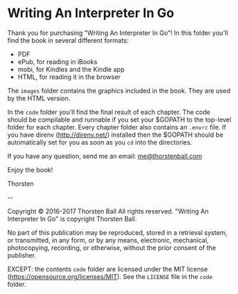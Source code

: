 # Writing An Interpreter In Go

Thank you for purchasing "Writing An Interpreter In Go"! In this folder you'll
find the book in several different formats:

* PDF
* ePub, for reading in iBooks
* mobi, for Kindles and the Kindle app
* HTML, for reading it in the browser

The `images` folder contains the graphics included in the book. They are used by
the HTML version.

In the `code` folder you'll find the final result of each chapter. The code
should be compilable and runnable if you set your $GOPATH to the top-level
folder for each chapter. Every chapter folder also contains an `.envrc` file. If
you have direnv (http://direnv.net/) installed then the $GOPATH should be
automatically set for you as soon as you `cd` into the directories.

If you have any question, send me an email: me@thorstenball.com

Enjoy the book!

Thorsten

--

Copyright © 2016-2017 Thorsten Ball
All rights reserved.
"Writing An Interpreter In Go" is copyright Thorsten Ball.

No part of this publication may be reproduced, stored in a retrieval system, or
transmitted, in any form, or by any means, electronic, mechanical, photocopying,
recording, or otherwise, without the prior consent of the publisher.

EXCEPT: the contents `code` folder are licensed under the MIT license
(https://opensource.org/licenses/MIT). See the `LICENSE` file in the `code`
folder.
